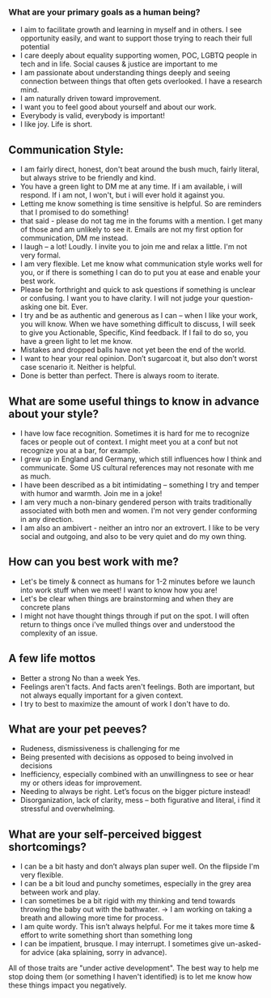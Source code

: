 ### What are your primary goals as a human being?

* I aim to facilitate growth and learning in myself and in others. I see opportunity easily, and want to support those trying to reach their full potential
* I care deeply about equality supporting women, POC, LGBTQ people in tech and in life. Social causes & justice are important to me
* I am passionate about understanding things deeply and seeing connection between things that often gets overlooked. I have a research mind.
* I am naturally driven toward improvement.
* I want you to feel good about yourself and about our work.
* Everybody is valid, everybody is important!
* I like joy. Life is short.

## Communication Style:
* I am fairly direct, honest, don't beat around the bush much, fairly literal, but always strive to be friendly and kind.
* You have a green light to DM me at any time. If i am available, i will respond. If i am not, I won't, but i will ever hold it against you.
* Letting me know something is time sensitive is helpful. So are reminders that I promised to do something!
* that said - please do not tag me in the forums with a mention. I get many of those and am unlikely to see it. Emails are not my first option for communication, DM me instead.
* I laugh – a lot! Loudly. I invite you to join me and relax a little. I'm not very formal.
* I am very flexible. Let me know what communication style works well for you, or if there is something I can do to put you at ease and enable your best work.
* Please be forthright and quick to ask questions if something is unclear or confusing. I want you to have clarity. I will not judge your question-asking one bit. Ever.
* I try and be as authentic and generous as I can – when I like your work, you will know. When we have something difficult to discuss, I will seek to give you Actionable, Specific, Kind feedback. If I fail to do so, you have a green light to let me know.
* Mistakes and dropped balls have not yet been the end of the world.
* I want to hear your real opinion. Don’t sugarcoat it, but also don’t worst case scenario it. Neither is helpful.
* Done is better than perfect. There is always room to iterate.

## What are some useful things to know in advance about your style?
* I have low face recognition. Sometimes it is hard for me to recognize faces or people out of context. I might meet you at a conf but not recognize you at a bar, for example.
* I grew up in England and Germany, which still influences how I think and communicate. Some US cultural references may not resonate with me as much.
* I have been described as a bit intimidating – something I try and temper with humor and warmth. Join me in a joke!
* I am very much a non-binary gendered person with traits traditionally associated with both men and women. I'm not very gender conforming in any direction.
* I am also an ambivert - neither an intro nor an extrovert. I like to be very social and outgoing, and also to be very quiet and do my own thing.

## How can you best work with me?
* Let's be timely & connect as humans for 1-2 minutes before we launch into work stuff when we meet! I want to know how you are!
* Let's be clear when things are brainstorming and when they are concrete plans
* I might not have thought things through if put on the spot. I will often return to things once i've mulled things over and understood the complexity of an issue.

## A few life mottos
* Better a strong No than a week Yes.
* Feelings aren't facts. And facts aren't feelings. Both are important, but not always equally important for a given context.
* I try to best to maximize the amount of work I don't have to do.

## What are your pet peeves?
* Rudeness, dismissiveness is challenging for me
* Being presented with decisions as opposed to being involved in decisions
* Inefficiency, especially combined with an unwillingness to see or hear my or
others ideas for improvement.
* Needing to always be right. Let’s focus on the bigger picture instead!
* Disorganization, lack of clarity, mess – both figurative and literal, i find it stressful and overwhelming.

## What are your self-perceived biggest shortcomings?
* I can be a bit hasty and don’t always plan super well. On the flipside I'm very flexible.
* I can be a bit loud and punchy sometimes, especially in the grey area between work and play.
* I can sometimes be a bit rigid with my thinking and tend towards throwing the baby out with the bathwater. -> I am working on taking a breath and allowing more time for process.
* I am quite wordy. This isn’t always helpful. For me it takes more time & effort to write something short than something long
* I can be impatient, brusque. I may interrupt. I sometimes give un-asked-for advice (aka splaining, sorry in advance). 

All of those traits are "under active development". The best way to help me stop doing them (or something I haven't identified) is to let me know how these things impact you negatively.
